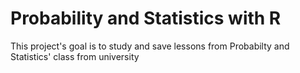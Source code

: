 # Probability and Statistics with R

This project's goal is to study and save lessons from Probabilty and Statistics' class from university